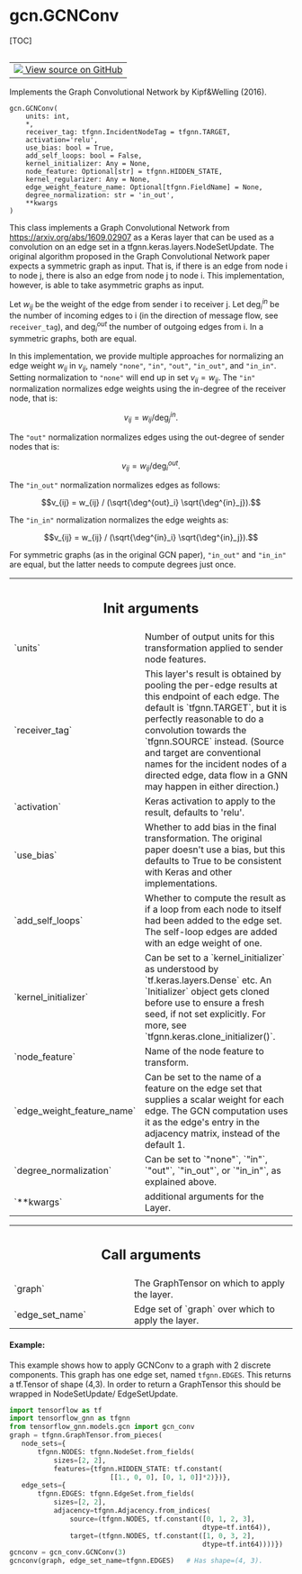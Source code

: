 # gcn.GCNConv

[TOC]

<!-- Insert buttons and diff -->

<table class="tfo-notebook-buttons tfo-api nocontent" align="left">
<td>
  <a target="_blank" href="https://github.com/tensorflow/gnn/tree/master/tensorflow_gnn/models/gcn/gcn_conv.py#L26-L279">
    <img src="https://www.tensorflow.org/images/GitHub-Mark-32px.png" />
    View source on GitHub
  </a>
</td>
</table>

Implements the Graph Convolutional Network by Kipf&Welling (2016).

<pre class="devsite-click-to-copy prettyprint lang-py tfo-signature-link">
<code>gcn.GCNConv(
    units: int,
    *,
    receiver_tag: tfgnn.IncidentNodeTag = tfgnn.TARGET,
    activation=&#x27;relu&#x27;,
    use_bias: bool = True,
    add_self_loops: bool = False,
    kernel_initializer: Any = None,
    node_feature: Optional[str] = tfgnn.HIDDEN_STATE,
    kernel_regularizer: Any = None,
    edge_weight_feature_name: Optional[tfgnn.FieldName] = None,
    degree_normalization: str = &#x27;in_out&#x27;,
    **kwargs
)
</code></pre>

<!-- Placeholder for "Used in" -->

This class implements a Graph Convolutional Network from
https://arxiv.org/abs/1609.02907 as a Keras layer that can be used as a
convolution on an edge set in a tfgnn.keras.layers.NodeSetUpdate. The original
algorithm proposed in the Graph Convolutional Network paper expects a symmetric
graph as input. That is, if there is an edge from node i to node j, there is
also an edge from node j to node i. This implementation, however, is able to
take asymmetric graphs as input.

Let $w_{ij}$ be the weight of the edge from sender i to receiver j. Let
$\deg^{in}_i$ be the number of incoming edges to i (in the direction of message
flow, see `receiver_tag`), and $\deg^{out}_i$ the number of outgoing edges from
i. In a symmetric graphs, both are equal.

In this implementation, we provide multiple approaches for normalizing an edge
weight $w_{ij}$ in $v_{ij}$, namely `"none"`, `"in"`, `"out"`, `"in_out"`, and
`"in_in"`. Setting normalization to `"none"` will end up in set $v_{ij} =
w_{ij}$. The `"in"` normalization normalizes edge weights using the in-degree of
the receiver node, that is:

$$v_{ij} = w_{ij} / \deg^{in}_j.$$

The `"out"` normalization normalizes edges using the out-degree of sender nodes
that is:

$$v_{ij} = w_{ij} / \deg^{out}_i.$$

The `"in_out"` normalization normalizes edges as follows:

$$v_{ij} = w_{ij} / (\sqrt{\deg^{out}_i} \sqrt{\deg^{in}_j}).$$

The `"in_in"` normalization normalizes the edge weights as:

$$v_{ij} = w_{ij} / (\sqrt{\deg^{in}_i} \sqrt{\deg^{in}_j}).$$

For symmetric graphs (as in the original GCN paper), `"in_out"` and `"in_in"`
are equal, but the latter needs to compute degrees just once.

<!-- Tabular view -->
 <table class="responsive fixed orange">
<colgroup><col width="214px"><col></colgroup>
<tr><th colspan="2"><h2 class="add-link">Init arguments</h2></th></tr>

<tr>
<td>
`units`<a id="units"></a>
</td>
<td>
Number of output units for this transformation applied to sender
node features.
</td>
</tr><tr>
<td>
`receiver_tag`<a id="receiver_tag"></a>
</td>
<td>
This layer's result is obtained by pooling the per-edge
results at this endpoint of each edge. The default is `tfgnn.TARGET`,
but it is perfectly reasonable to do a convolution towards the
`tfgnn.SOURCE` instead. (Source and target are conventional names for
the incident nodes of a directed edge, data flow in a GNN may happen
in either direction.)
</td>
</tr><tr>
<td>
`activation`<a id="activation"></a>
</td>
<td>
Keras activation to apply to the result, defaults to 'relu'.
</td>
</tr><tr>
<td>
`use_bias`<a id="use_bias"></a>
</td>
<td>
Whether to add bias in the final transformation. The original
paper doesn't use a bias, but this defaults to True to be consistent
with Keras and other implementations.
</td>
</tr><tr>
<td>
`add_self_loops`<a id="add_self_loops"></a>
</td>
<td>
Whether to compute the result as if a loop from each node
to itself had been added to the edge set. The self-loop edges are added
with an edge weight of one.
</td>
</tr><tr>
<td>
`kernel_initializer`<a id="kernel_initializer"></a>
</td>
<td>
Can be set to a `kernel_initializer` as understood
by `tf.keras.layers.Dense` etc.
An `Initializer` object gets cloned before use to ensure a fresh seed,
if not set explicitly. For more, see `tfgnn.keras.clone_initializer()`.
</td>
</tr><tr>
<td>
`node_feature`<a id="node_feature"></a>
</td>
<td>
Name of the node feature to transform.
</td>
</tr><tr>
<td>
`edge_weight_feature_name`<a id="edge_weight_feature_name"></a>
</td>
<td>
Can be set to the name of a feature on the edge
set that supplies a scalar weight for each edge. The GCN computation uses
it as the edge's entry in the adjacency matrix, instead of the default 1.
</td>
</tr><tr>
<td>
`degree_normalization`<a id="degree_normalization"></a>
</td>
<td>
Can be set to `"none"`, `"in"`, `"out"`, `"in_out"`,
or `"in_in"`, as explained above.
</td>
</tr><tr>
<td>
`**kwargs`<a id="**kwargs"></a>
</td>
<td>
additional arguments for the Layer.
</td>
</tr>
</table>

<!-- Tabular view -->
 <table class="responsive fixed orange">
<colgroup><col width="214px"><col></colgroup>
<tr><th colspan="2"><h2 class="add-link">Call arguments</h2></th></tr>

<tr>
<td>
`graph`<a id="graph"></a>
</td>
<td>
The GraphTensor on which to apply the layer.
</td>
</tr><tr>
<td>
`edge_set_name`<a id="edge_set_name"></a>
</td>
<td>
Edge set of `graph` over which to apply the layer.
</td>
</tr>
</table>

#### Example:

This example shows how to apply GCNConv to a graph with 2 discrete components.
This graph has one edge set, named `tfgnn.EDGES`. This returns a tf.Tensor of
shape (4,3). In order to return a GraphTensor this should be wrapped in
NodeSetUpdate/ EdgeSetUpdate.

```python
import tensorflow as tf
import tensorflow_gnn as tfgnn
from tensorflow_gnn.models.gcn import gcn_conv
graph = tfgnn.GraphTensor.from_pieces(
   node_sets={
       tfgnn.NODES: tfgnn.NodeSet.from_fields(
           sizes=[2, 2],
           features={tfgnn.HIDDEN_STATE: tf.constant(
                         [[1., 0, 0], [0, 1, 0]]*2)})},
   edge_sets={
       tfgnn.EDGES: tfgnn.EdgeSet.from_fields(
           sizes=[2, 2],
           adjacency=tfgnn.Adjacency.from_indices(
               source=(tfgnn.NODES, tf.constant([0, 1, 2, 3],
                                                dtype=tf.int64)),
               target=(tfgnn.NODES, tf.constant([1, 0, 3, 2],
                                                dtype=tf.int64))))})
gcnconv = gcn_conv.GCNConv(3)
gcnconv(graph, edge_set_name=tfgnn.EDGES)   # Has shape=(4, 3).
```
